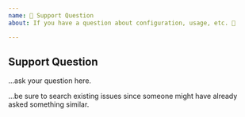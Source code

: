 ```yaml
---
name: 🤗 Support Question
about: If you have a question about configuration, usage, etc. 💬

---
```


## Support Question

...ask your question here.

...be sure to search existing issues since someone might have already asked something similar.
